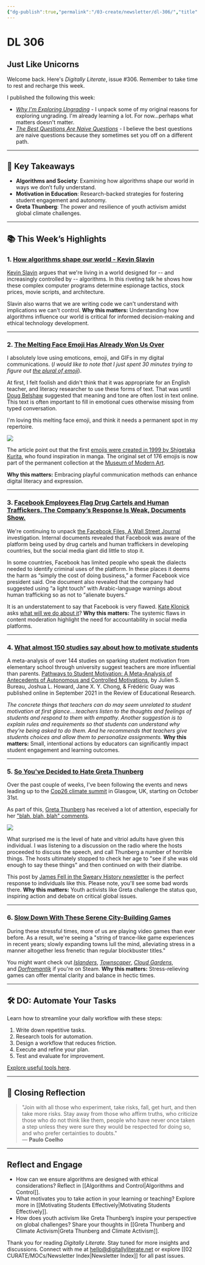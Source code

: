 ```yaml
---
{"dg-publish":true,"permalink":"/03-create/newsletter/dl-306/","title":"Just Like Unicorns","tags":["climate-change","facebook","greta","social-media"]}
---
```



# DL 306

## Just Like Unicorns

Welcome back. Here's _Digitally Literate_, issue #306. Remember to take time to rest and recharge this week.

I published the following this week:
- _[Why I'm Exploring Ungrading](https://wiobyrne.com/why-im-exploring-ungrading/)_ - I unpack some of my original reasons for exploring ungrading. I'm already learning a lot. For now...perhaps what matters doesn't matter.
- _[The Best Questions Are Naive Questions](https://wiobyrne.com/the-best-questions-are-naive-questions/)_ - I believe the best questions are naive questions because they sometimes set you off on a different path.

---

## 🔖 Key Takeaways

- **Algorithms and Society**: Examining how algorithms shape our world in ways we don’t fully understand.  
- **Motivation in Education**: Research-backed strategies for fostering student engagement and autonomy.  
- **Greta Thunberg**: The power and resilience of youth activism amidst global climate challenges.  

---

## 📚 This Week’s Highlights

### 1. **[How algorithms shape our world - Kevin Slavin](https://www.youtube.com/watch?v=ENWVRcMGDoU&t=3s)**  
[Kevin Slavin](https://about.me/slavin) argues that we're living in a world designed for -- and increasingly controlled by -- algorithms. In this riveting talk he shows how these complex computer programs determine espionage tactics, stock prices, movie scripts, and architecture.

Slavin also warns that we are writing code we can't understand with implications we can't control.
**Why this matters:** Understanding how algorithms influence our world is critical for informed decision-making and ethical technology development.

---

### 2. **[The Melting Face Emoji Has Already Won Us Over](https://www.nytimes.com/2021-09-29/style/melting-face-emoji-unicode.html)**  
I absolutely love using emoticons, emoji, and GIFs in my digital communications. (_I would like to note that I just spent 30 minutes trying to figure out [the plural of emoji](https://www.theatlantic.com/technology/archive/2016/01/whats-the-plural-of-emoji-emojis/422763/)_).

At first, I felt foolish and didn't think that it was appropriate for an English teacher, and literacy researcher to use these forms of text. That was until [Doug Belshaw](https://dougbelshaw.com/) suggested that meaning and tone are often lost in text online. This text is often important to fill in emotional cues otherwise missing from typed conversation.

I'm loving this melting face emoji, and think it needs a permanent spot in my repertoire.

![](images/29melting-face-emoji-jumbo.jpg)

The article point out that the first [emojis were created in 1999 by Shigetaka Kurita](https://www.cnn.com/style/article/emoji-shigetaka-kurita-standards-manual/index.html), who found inspiration in manga. The original set of 176 emojis is now part of the permanent collection at the [Museum of Modern Art](https://stories.moma.org/the-original-emoji-set-has-been-added-to-the-museum-of-modern-arts-collection-c6060e141f61).

**Why this matters:** Embracing playful communication methods can enhance digital literacy and expression.

---

### 3. **[Facebook Employees Flag Drug Cartels and Human Traffickers. The Company’s Response Is Weak, Documents Show.](https://www.wsj.com/articles/facebook-drug-cartels-human-traffickers-response-is-weak-documents-11631812953?mod=article_inline)**  
We're continuing to unpack [the Facebook Files, A Wall Street Journal](https://www.wsj.com/articles/the-facebook-files-11631713039?mod=bigtop-breadcrumb) investigation. Internal documents revealed that Facebook was aware of the platform being used by drug cartels and human traffickers in developing countries, but the social media giant did little to stop it.

In some countries, Facebook has limited people who speak the dialects needed to identify criminal uses of the platform. In these places it deems the harm as “simply the cost of doing business,” a former Facebook vice president said. One document also revealed that the company had suggested using “a light touch” with Arabic-language warnings about human trafficking so as not to “alienate buyers.”

It is an understatement to say that Facebook is very flawed. [Kate Klonick](https://kateklonick.com/) asks [what will we do about it](https://www.nytimes.com/2021-10-01/opinion/facebook-files-content-moderation-zuckerberg.html)?
**Why this matters:** The systemic flaws in content moderation highlight the need for accountability in social media platforms.

---

### 4. **[What almost 150 studies say about how to motivate students](https://hechingerreport.org/proof-points-what-almost-150-studies-say-about-how-to-motivate-students/)**  
A meta-analysis of over 144 studies on sparking student motivation from elementary school through university suggest teachers are more influential than parents. [Pathways to Student Motivation: A Meta-Analysis of Antecedents of Autonomous and Controlled Motivations](https://journals.sagepub.com/doi/epub/10.3102/00346543211042426), by Julien S. Bureau[](javascript:popRef\('corresp1-00346543211042426','','','aop'\))[](https://orcid.org/0000-0001-7105-2500), Joshua L. Howard, Jane X. Y. Chong, & Frédéric Guay was published online in September 2021 in the Review of Educational Research. 

_The concrete things that teachers can do may seem unrelated to student motivation at first glance....teachers listen to the thoughts and feelings of students and respond to them with empathy. Another suggestion is to explain rules and requirements so that students can understand why they’re being asked to do them. And he recommends that teachers give students choices and allow them to personalize assignments._
**Why this matters:** Small, intentional actions by educators can significantly impact student engagement and learning outcomes.

---

### 5. **[So You've Decided to Hate Greta Thunberg](https://jamesfell.substack.com/p/so-youve-decided-to-hate-greta-thunberg)**  
Over the past couple of weeks, I've been following the events and news leading up to the [Cop26 climate summit](https://ukcop26.org/) in Glasgow, UK, starting on October 31st.

As part of this, [Greta Thunberg](https://twitter.com/gretathunberg) has received a lot of attention, especially for her ["blah, blah, blah" comments](https://www.theguardian.com/environment/2021/sep/28/blah-greta-thunberg-leaders-climate-crisis-co2-emissions).

![](images/https%3A%2F%2Fbucketeer-e05bbc84-baa3-437e-9518-adb32be77984.s3.amazonaws.com%2Fpublic%2Fimages%2F6df6a7aa-e0c5-4db0-a694-e5de7919f6d3_2160x1440.jpeg)

What surprised me is the level of hate and vitriol adults have given this individual. I was listening to a discussion on the radio where the hosts proceeded to discuss the speech, and call Thunberg a number of horrible things. The hosts ultimately stopped to check her age to "see if she was old enough to say these things" and then continued on with their diatribe.

This post by [James Fell in the Sweary History newsletter](https://jamesfell.substack.com/) is the perfect response to individuals like this. Please note, you'll see some bad words there.
**Why this matters:** Youth activists like Greta challenge the status quo, inspiring action and debate on critical global issues.

---

### 6. **[Slow Down With These Serene City-Building Games](https://www.wired.com/story/serene-city-building-games-islanders-townscaper-cloud-gardens/)**  
During these stressful times, more of us are playing video games than ever before. As a result, we're seeing a "string of trance-like game experiences in recent years; slowly expanding towns lull the mind, alleviating stress in a manner altogether less frenetic than regular blockbuster titles."

You might want check out [_Islanders_](https://store.steampowered.com/app/1046030/ISLANDERS/), [_Townscaper_](https://store.steampowered.com/app/1291340/Townscaper/), [_Cloud Gardens_](https://store.steampowered.com/app/1372320/Cloud_Gardens/), and [_Dorfromantik_](https://store.steampowered.com/app/1455840/Dorfromantik/) if you're on Steam.
**Why this matters:** Stress-relieving games can offer mental clarity and balance in hectic times.

---

## 🛠️ DO: Automate Your Tasks  

Learn how to streamline your daily workflow with these steps:  

1. Write down repetitive tasks.  
2. Research tools for automation.  
3. Design a workflow that reduces friction.  
4. Execute and refine your plan.  
5. Test and evaluate for improvement.  

[Explore useful tools here](https://www.makeuseof.com/easily-automate-tasks-useful-tools/).

---

## 🌟 Closing Reflection  

> "Join with all those who experiment, take risks, fall, get hurt, and then take more risks. Stay away from those who affirm truths, who criticize those who do not think like them, people who have never once taken a step unless they were sure they would be respected for doing so, and who prefer certainties to doubts."  
> — **Paulo Coelho**

---

## Reflect and Engage

- How can we ensure algorithms are designed with ethical considerations? Reflect in [[Algorithms and Control\|Algorithms and Control]].  
- What motivates you to take action in your learning or teaching? Explore more in [[Motivating Students Effectively\|Motivating Students Effectively]].  
- How does youth activism like Greta Thunberg’s inspire your perspective on global challenges? Share your thoughts in [[Greta Thunberg and Climate Activism\|Greta Thunberg and Climate Activism]].  

Thank you for reading _Digitally Literate_. Stay tuned for more insights and discussions. Connect with me at [hello@digitallyliterate.net](mailto:hello@digitallyliterate.net) or explore [[02 CURATE/MOCs/Newsletter Index\|Newsletter Index]] for all past issues.
